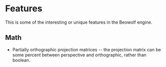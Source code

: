 # Features

This is some of the interesting or unique features in the Beowolf engine.

## Math

* Partially orthographic projection matrices -- the projection matrix can be some percent between perspective and orthographic, rather than boolean.
